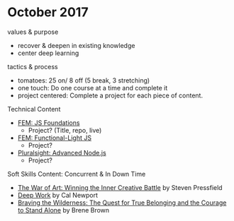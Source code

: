 # October 2017

values & purpose
- recover & deepen in existing knowledge
- center deep learning

tactics & process
- tomatoes: 25 on/ 8 off (5 break, 3 stretching)
- one touch: Do one course at a time and complete it
- project centered: Complete a project for each piece of content.

Technical Content
- [FEM: JS Foundations](https://frontendmasters.com/courses/javascript-foundations/)
  - Project? (Title, repo, live)
- [FEM: Functional-Light JS](https://frontendmasters.com/courses/functional-javascript-v2/)
  - Project?
- [Pluralsight: Advanced Node.js](https://app.pluralsight.com/library/courses/nodejs-advanced/table-of-contents)
  - Project?

Soft Skills Content: Concurrent & In Down Time
- [The War of Art: Winning the Inner Creative Battle](https://www.amazon.com/War-Art-Winning-Creative-Battle/dp/1501260626) by Steven Pressfield
- [Deep Work](https://www.amazon.com/Deep-Work-Focused-Success-Distracted/dp/B0189PVAWY/ref=sr_1_1) by Cal Newport
- [Braving the Wilderness: The Quest for True Belonging and the Courage to Stand Alone](https://www.amazon.com/Braving-Wilderness-Quest-Belonging-Courage/dp/0812995848) by Brene Brown
